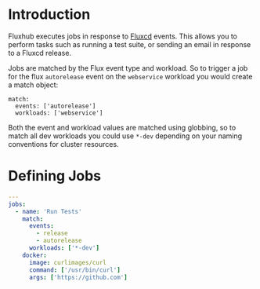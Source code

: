 
# Introduction

Fluxhub executes jobs in response to [Fluxcd](https://fluxcd.io) events. This
allows you to perform tasks such as running a test suite, or sending an email
in response to a Fluxcd release.

Jobs are matched by the Flux event type and workload. So to trigger a job for
the flux `autorelease` event on the `webservice` workload you would create a
match object:

```
match:
  events: ['autorelease']
  workloads: ['webservice']
```

Both the event and workload values are matched using globbing, so to match
all dev workloads you could use `*-dev` depending on your naming conventions
for cluster resources.


# Defining Jobs

```yaml
---
jobs:
  - name: 'Run Tests'
    match:
      events:
        - release
        - autorelease
      workloads: ['*-dev']
    docker:
      image: curlimages/curl
      command: ['/usr/bin/curl']
      args: ['https://github.com']
```

